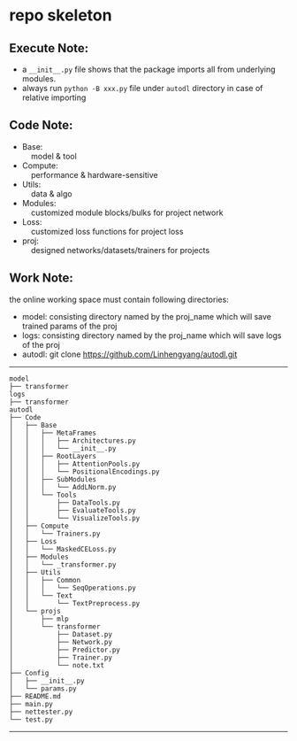 # repo skeleton  
## Execute Note:  
* a `__init__.py` file shows that the package imports all from underlying modules.  
* always run `python -B xxx.py` file under `autodl` directory in case of relative importing  

## Code Note:
* Base:  
&nbsp;&nbsp;&nbsp;&nbsp;model & tool  
* Compute:  
&nbsp;&nbsp;&nbsp;&nbsp;performance & hardware-sensitive  
* Utils:  
&nbsp;&nbsp;&nbsp;&nbsp;data & algo  
* Modules:  
&nbsp;&nbsp;&nbsp;&nbsp;customized module blocks/bulks for project network  
* Loss:  
&nbsp;&nbsp;&nbsp;&nbsp;customized loss functions for project loss  
* proj:  
&nbsp;&nbsp;&nbsp;&nbsp;designed networks/datasets/trainers for projects  

## Work Note:

the online working space must contain following directories:  
* model: consisting directory named by the proj_name which will save trained params of the proj
* logs: consisting directory named by the proj_name which will save logs of the proj
* autodl: git clone https://github.com/Linhengyang/autodl.git
---
    model
    ├── transformer
    logs
    ├── transformer
    autodl
    ├── Code
    │   ├── Base
    │   │   ├── MetaFrames
    │   │   │   ├── Architectures.py
    │   │   │   └── __init__.py
    │   │   ├── RootLayers
    │   │   │   ├── AttentionPools.py
    │   │   │   └── PositionalEncodings.py
    │   │   ├── SubModules
    │   │   │   └── AddLNorm.py
    │   │   └── Tools
    │   │       ├── DataTools.py
    │   │       ├── EvaluateTools.py
    │   │       └── VisualizeTools.py
    │   ├── Compute
    │   │   └── Trainers.py
    │   ├── Loss
    │   │   └── MaskedCELoss.py
    │   ├── Modules
    │   │   └── _transformer.py
    │   ├── Utils
    │   │   ├── Common
    │   │   │   └── SeqOperations.py
    │   │   └── Text
    │   │       └── TextPreprocess.py
    │   └── projs
    │       ├── mlp
    │       └── transformer
    │           ├── Dataset.py
    │           ├── Network.py
    │           ├── Predictor.py
    │           ├── Trainer.py
    │           └── note.txt
    ├── Config
    │   ├── __init__.py
    │   └── params.py
    ├── README.md
    ├── main.py
    ├── nettester.py
    └── test.py
---